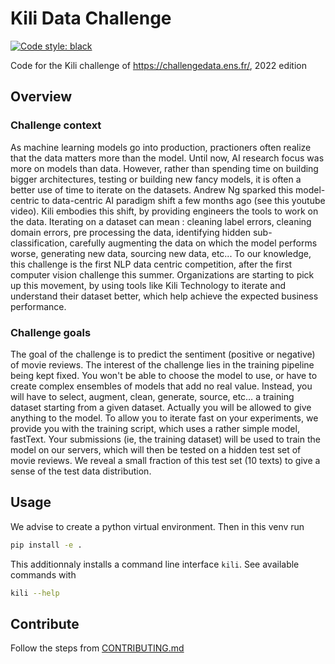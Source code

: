 # Kili  Data Challenge

[![Code style: black](https://img.shields.io/badge/code%20style-black-000000.svg)](https://github.com/psf/black)

Code for the Kili challenge of https://challengedata.ens.fr/, 2022 edition

## Overview

### Challenge context
As machine learning models go into production, practioners often realize that the data matters more than the model. Until now, AI research focus was more on models than data. However, rather than spending time on building bigger architectures, testing or building new fancy models, it is often a better use of time to iterate on the datasets. Andrew Ng sparked this model-centric to data-centric AI paradigm shift a few months ago (see this youtube video). Kili embodies this shift, by providing engineers the tools to work on the data. Iterating on a dataset can mean : cleaning label errors, cleaning domain errors, pre processing the data, identifying hidden sub-classification, carefully augmenting the data on which the model performs worse, generating new data, sourcing new data, etc... To our knowledge, this challenge is the first NLP data centric competition, after the first computer vision challenge this summer. Organizations are starting to pick up this movement, by using tools like Kili Technology to iterate and understand their dataset better, which help achieve the expected business performance.

### Challenge goals
The goal of the challenge is to predict the sentiment (positive or negative) of movie reviews. The interest of the challenge lies in the training pipeline being kept fixed. You won't be able to choose the model to use, or have to create complex ensembles of models that add no real value. Instead, you will have to select, augment, clean, generate, source, etc… a training dataset starting from a given dataset. Actually you will be allowed to give anything to the model. To allow you to iterate fast on your experiments, we provide you with the training script, which uses a rather simple model, fastText. Your submissions (ie, the training dataset) will be used to train the model on our servers, which will then be tested on a hidden test set of movie reviews. We reveal a small fraction of this test set (10 texts) to give a sense of the test data distribution.

## Usage

We advise to create a python virtual environment. Then in this venv run

```bash
pip install -e .
```

This additionnaly installs a command line interface `kili`. See available commands with

```bash
kili --help
```

## Contribute

Follow the steps from [CONTRIBUTING.md](CONTRIBUTING.md)
